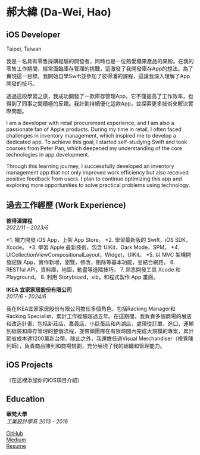 # 郝大緯 (Da-Wei, Hao)

## iOS Developer
Taipei, Taiwan

我是一名具有零售採購經驗的開發者，同時也是一位熱愛蘋果產品的果粉。在我的零售工作期間，經常面臨庫存管理的挑戰，這激發了我開發庫存App的想法。為了實現這一目標，我開始自學Swift並參加了彼得潘的課程，這讓我深入理解了App開發的技巧。

透過這段學習之旅，我成功開發了一款庫存管理App，它不僅提高了工作效率，也得到了同事之間積極的反饋。我計劃持續優化這款App，並探索更多技術來解決實際問題。

I am a developer with retail procurement experience, and I am also a passionate fan of Apple products. During my time in retail, I often faced challenges in inventory management, which inspired me to develop a dedicated app. To achieve this goal, I started self-studying Swift and took courses from Peter Pan, which deepened my understanding of the core technologies in app development.

Through this learning journey, I successfully developed an inventory management app that not only improved work efficiency but also received positive feedback from users. I plan to continue optimizing this app and exploring more opportunities to solve practical problems using technology.

## 過去工作經歷 (Work Experience)

**彼得潘課程**  
*2022/11 - 2023/6*

*1. 獨力開發 iOS App，上架 App Store。
*2. 學習最新版的 Swift，iOS SDK，Xcode。
*3. 學習 Apple 最新技術，包含 UIKit，Dark Mode，SPM。
*4. UICollectionViewCompositionalLayout，Widget，UIKit。
*5. 以 MVC 架構開發記錄 App，實作新增，瀏覽，修改，刪除等基本功能，並結合網路。
6. RESTful API，資料庫，地圖，動畫等進階技巧。
7. 熟悉開發工具 Xcode 和 Playground。
8. 利用 Storyboard，xib，和程式製作 App 畫面。



**IKEA 宜家家居股份有限公司**  
*2017/6 - 2024/6*

我在IKEA宜家家居股份有限公司擔任多個角色，包括Racking Manager和Racking Specialist，累計工作經驗超過五年。在這期間，我負責多個商場的展店和改造計畫，包括新莊店、嘉義店、小巨蛋店和內湖店，處理從訂單、進口、運輸到組裝和庫存管理的整個流程，並帶領團隊在有限時間內完成大規模的專案，累計節省成本達1200萬新台幣。除此之外，我還擔任過Visual Merchandiser（視覺陳列師），負責商品陳列和商場規劃，充分展現了我的組織和管理能力。

## iOS Projects

（在這裡添加你的iOS項目介紹）

## Education

**華梵大學**  
*工業設計學系 2013 - 2016*

[GitHub](https://github.com/dwhao84)  
[Medium](https://medium.com/@dwsamurai84_dev)  
[Resume](https://www.cakeresume.com/search?ref=resume_pdf&utm_content=hao-dawei&utm_medium=pdf&utm_source=resume)
